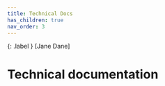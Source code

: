 ```yaml
---
title: Technical Docs
has_children: true
nav_order: 3
---
```


{: .label }
[Jane Dane]

# Technical documentation
